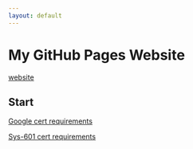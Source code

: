 ```yaml
---
layout: default
---
```


# My GitHub Pages Website

[website](https://novaxiophi.github.io/securityplusTraining.githubpages.io/)

## Start

[Google cert requirements](/googleSecurityITceritificate/requirements.md)

[Sys-601 cert requirements](/SecurityPlus/requirements.md)
